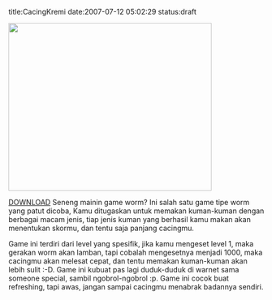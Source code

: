 title:CacingKremi
date:2007-07-12 05:02:29
status:draft

<img src="http://kecebong.madpage.com/images/product/cacingkremi.jpg" height="331" width="400" />

<a href="http://kecebong.madpage.com/cacingkremi.zip">DOWNLOAD</a>
Seneng mainin game worm? Ini salah satu game tipe worm yang patut dicoba, Kamu ditugaskan untuk memakan kuman-kuman dengan berbagai macam jenis, tiap jenis kuman yang berhasil kamu makan akan menentukan skormu, dan tentu saja panjang cacingmu.

<a href="http://kecebong.madpage.com/cacingkremi.zip"></a>Game ini terdiri dari level yang spesifik, jika kamu mengeset level 1, maka gerakan worm akan lamban, tapi cobalah mengesetnya menjadi 1000, maka cacingmu akan melesat cepat, dan tentu memakan kuman-kuman akan lebih sulit :-D. Game ini kubuat pas lagi duduk-duduk di warnet sama someone special, sambil ngobrol-ngobrol :p. Game ini cocok buat refreshing, tapi awas, jangan sampai cacingmu menabrak badannya sendiri.
